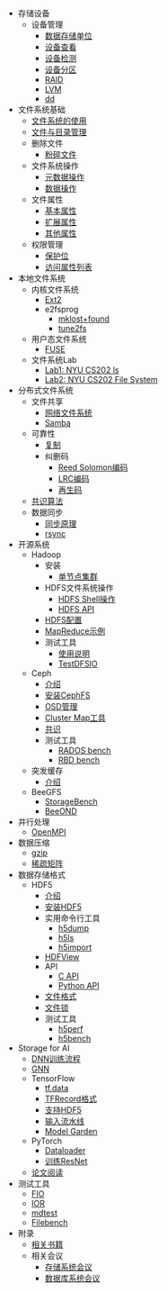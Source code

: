 * 存储设备
  * 设备管理
    * [数据存储单位](/device/data-storage-unit.md)
    * [设备查看](/device/disk-list.md)
    * [设备检测](/device/disk-check.md)
    * [设备分区](/device/disk-partition.md)
    * [RAID](/device/raid.md)
    * [LVM](/device/lvm.md)
    * [dd](/device/dd.md)
* 文件系统基础
  * [文件系统的使用](/basic/usage.md)
  * [文件与目录管理](/basic/file-and-directory-manage.md)
  * 删除文件
    * [粉碎文件](/basic/shred.md)
  * 文件系统操作
    * [元数据操作](/basic/posix-metadata-operation.md)
    * [数据操作](/basic/posix-data-operation.md)
  * 文件属性
    * [基本属性](/basic/attr.md)
    * [扩展属性](/basic/xattr.md)
    * [其他属性](/basic/hidden-attr.md)
  * 权限管理
    * [保护位](/basic/rwx.md)
    * [访问属性列表](/basic/acl.md)
* 本地文件系统
  * 内核文件系统
    * [Ext2](/local/ext2.md) 
    * e2fsprog
      * [mklost+found](/local/e2fsprogs/mklost+found.md)
      * [tune2fs](/local/e2fsprogs/tune2fs.md)
  * 用户态文件系统
    * [FUSE](/local/fuse.md)
  * 文件系统Lab
    * [Lab1: NYU CS202 ls](/local/nyu-cs202-lab-ls.md)
    * [Lab2: NYU CS202 File System](/local/nyu-cs202-lab-file-system.md)
* 分布式文件系统
  * 文件共享
    * [网络文件系统](/distributed/nfs.md)
    * [Samba](/distributed/samba.md)
  * 可靠性
    * [复制](/distributed/replication.md)
    * 纠删码
      * [Reed Solomon编码](/distributed/erasure-coding/reed-solomon.md)
      * [LRC编码](/distributed/erasure-coding/locally-repairable-code.md)
      * [再生码](/distributed/erasure-coding/regenerating-code.md)
  * [共识算法](/distributed/consensus/README.md)
  * 数据同步
    * [同步原理](/sync/README.md)
    * [rsync](/sync/rsync.md)
* 开源系统
  * Hadoop
    * 安装
      * [单节点集群](/hadoop/install.md)
    * HDFS文件系统操作
      * [HDFS Shell操作](/hadoop/hdfs-shell.md)
      * [HDFS API](/hadoop/hdfs-api.md)
    * [HDFS配置](/hadoop/hdfs-conf.md)
    * [MapReduce示例](/hadoop/mapreduce.md)
    * 测试工具
      * [使用说明](/hadoop/bench/usage.md)
      * [TestDFSIO](/hadoop/bench/testdfsio.md)
  * Ceph
    * [介绍](/ceph/intro.md)
    * [安装CephFS](/ceph/install.md)
    * [OSD管理](/ceph/osd.md)
    * [Cluster Map工具](/ceph/cluster-map.md)
    * [共识](/ceph/mon/paxos.md)
    * 测试工具
      * [RADOS bench](/ceph/rados-bench.md)
      * [RBD bench](/ceph/rbd-bench.md)
  * 突发缓存
    * [介绍](/burst-buffer/intro.md)
  * BeeGFS
    * [StorageBench](/beegfs/storagebench.md)
    * [BeeOND](/beegfs/beeond.md)
* 并行处理
  * [OpenMPI](/mpi/install.md)
* 数据压缩
  * [gzip](/compression/gzip.md)
  * [稀疏矩阵](/compression/sparse-matrix.md)
* 数据存储格式
  * HDF5
    * [介绍](/hdf5/introduction.md)
    * [安装HDF5](/hdf5/install.md)
    * 实用命令行工具
      * [h5dump](/hdf5/tool/h5dump.md)
      * [h5ls](/hdf5/tool/h5ls.md)
      * [h5import](/hdf5/tool/h5import.md)
    * [HDFView](/hdf5/tool/HDFView.md)
    * API
      * [C API](/hdf5/c-api.md)
      * [Python API](/hdf5/python-api.md)
    * [文件格式](/hdf5/file-format.md)
    * [文件锁](/hdf5/file-locking.md)
    * 测试工具
      * [h5perf](/hdf5/tool/h5perf.md)
      * [h5bench](/hdf5/h5bench.md)
* Storage for AI
  * [DNN训练流程](/storage-for-ai/README.md)
  * [GNN](/storage-for-ai/nn/GNN.md)
  * TensorFlow
    * [tf.data](/storage-for-ai/tensorflow/data.md)
    * [TFRecord格式](/storage-for-ai/tensorflow/TFRecord.md)
    * [支持HDF5](/storage-for-ai/tensorflow/HDF5.md)
    * [输入流水线](/storage-for-ai/tensorflow/input-pipeline.md)
    * [Model Garden](/storage-for-ai/tensorflow/model-garden.md)
  * PyTorch
    * [Dataloader](/storage-for-ai/pytorch/dataloader.md)
    * [训练ResNet](/storage-for-ai/pytorch/resnet.md)
  * [论文阅读](/storage-for-ai/paper/)
* 测试工具
  * [FIO](/benchmark/fio.md)
  * [IOR](/benchmark/ior.md)
  * [mdtest](/benchmark/mdtest.md) 
  * [Filebench](/benchmark/filebench.md)
* 附录
  * [相关书籍](/appendix/book.md)
  * 相关会议
    * [存储系统会议](/appendix/venue/storage.md)
    * [数据库系统会议](/appendix/venue/db.md)
